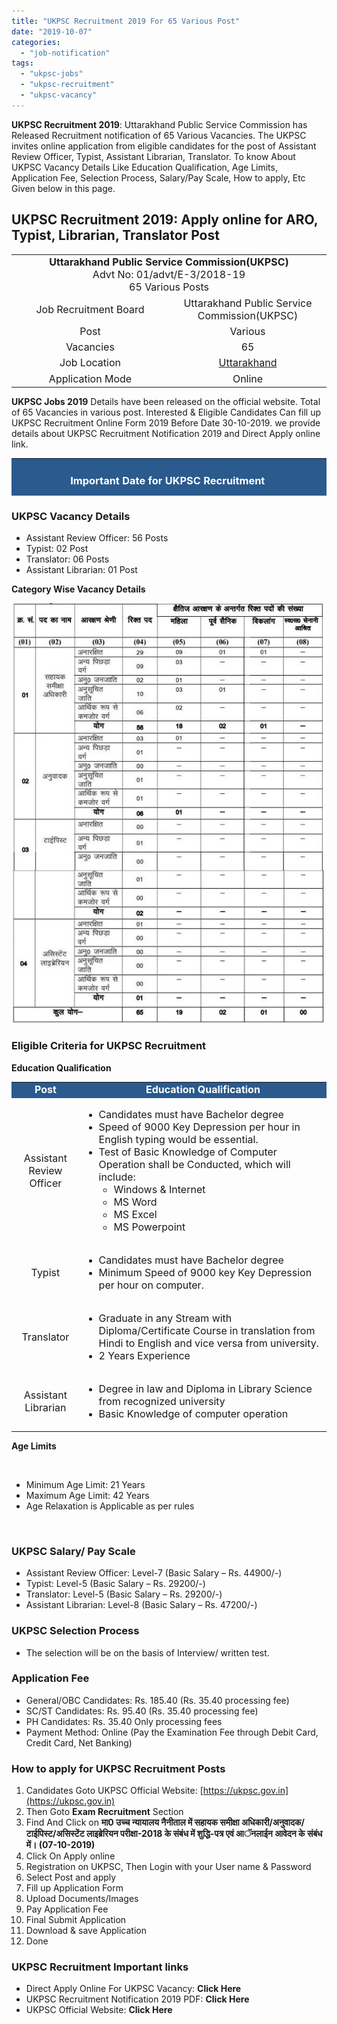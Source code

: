 ```yaml
---
title: "UKPSC Recruitment 2019 For 65 Various Post"
date: "2019-10-07"
categories: 
  - "job-notification"
tags: 
  - "ukpsc-jobs"
  - "ukpsc-recruitment"
  - "ukpsc-vacancy"
---
```


**UKPSC Recruitment 2019**: Uttarakhand Public Service Commission has Released Recruitment notification of 65 Various Vacancies. The UKPSC invites online application from eligible candidates for the post of Assistant Review Officer, Typist, Assistant Librarian, Translator. To know About UKPSC Vacancy Details Like Education Qualification, Age Limits, Application Fee, Selection Process, Salary/Pay Scale, How to apply, Etc Given below in this page.

## UKPSC Recruitment 2019: Apply online for ARO, Typist, Librarian, Translator Post

<table style="border-collapse: collapse; width: 100%;"><tbody><tr><td style="width: 50%; text-align: center;" colspan="2"><strong><span style="font-size: 12pt;">Uttarakhand Public Service Commission(UKPSC)</span></strong><div></div><span style="font-size: 12pt;">Advt No: 01/advt/E-3/2018-19</span><div></div><span style="font-size: 12pt;">65 Various Posts</span></td></tr><tr><td style="width: 50%; text-align: center;"><span style="font-size: 12pt;">Job Recruitment Board</span></td><td style="width: 50%; text-align: center;"><span style="font-size: 12pt;">Uttarakhand Public Service Commission(UKPSC)</span></td></tr><tr><td style="width: 50%; text-align: center;"><span style="font-size: 12pt;">Post</span></td><td style="width: 50%; text-align: center;"><span style="font-size: 12pt;">Various</span></td></tr><tr><td style="width: 50%; text-align: center;"><span style="font-size: 12pt;">Vacancies</span></td><td style="width: 50%; text-align: center;"><span style="font-size: 12pt;">65</span></td></tr><tr><td style="width: 50%; text-align: center;"><span style="font-size: 12pt;">Job Location</span></td><td style="width: 50%; text-align: center;"><a href="https://freegovtjobalert.in/uttarakhand-govt-jobs/" target="_blank" rel="noopener noreferrer"><span style="font-size: 12pt;">Uttarakhand</span></a></td></tr><tr><td style="width: 50%; text-align: center;"><span style="font-size: 12pt;">Application Mode</span></td><td style="width: 50%; text-align: center;"><span style="font-size: 12pt;">Online</span></td></tr></tbody></table>

**UKPSC Jobs 2019** Details have been released on the official website. Total of 65 Vacancies in various post. Interested & Eligible Candidates Can fill up UKPSC Recruitment Online Form 2019 Before Date 30-10-2019. we provide details about UKPSC Recruitment Notification 2019 and Direct Apply online link.

<table style="border-collapse: collapse; width: 100%; height: 60px;"><tbody><tr style="height: 20px;"><td style="width: 50%; height: 20px; background-color: #2a5a8e; text-align: center;" colspan="2"><h3><strong><span style="color: #ffffff;">Important Date for UKPSC Recruitment&nbsp;</span></strong></h3></td></tr><tr style="height: 20px;"><td style="width: 50%; height: 20px; text-align: center;"><span style="font-size: 12pt;">Starting date of online application</span></td><td style="width: 50%; height: 20px; text-align: center;"><span style="font-size: 12pt;">07-10-2019</span></td></tr><tr style="height: 20px;"><td style="width: 50%; height: 20px; text-align: center;"><span style="font-size: 12pt;">Last Date of Online Application</span></td><td style="width: 50%; height: 20px; text-align: center;"><span style="font-size: 12pt;">30-10-2019</span></td></tr></tbody></table>

### UKPSC Vacancy Details

- Assistant Review Officer: 56 Posts
- Typist: 02 Post
- Translator: 06 Posts
- Assistant Librarian: 01 Post

**Category Wise Vacancy Details**

![UKPSC Recruitment Vacancy Details](images/UKPSC-Recruitment-Vacancy-Details.jpg)

### Eligible Criteria for UKPSC Recruitment

**Education Qualification**

<table style="border-collapse: collapse; width: 100%;"><tbody><tr><td style="width: 21.5859%; text-align: center; background-color: #2a5a8e;"><span style="color: #ffffff;"><strong><span style="font-size: 12pt;">Post</span></strong></span></td><td style="width: 78.4141%; text-align: center; background-color: #2a5a8e;"><span style="color: #ffffff;"><strong><span style="font-size: 12pt;">Education Qualification</span></strong></span></td></tr><tr><td style="width: 21.5859%; text-align: center;"><span style="font-size: 12pt;">Assistant Review Officer</span></td><td style="width: 78.4141%; text-align: center;"><ul><li style="text-align: left;"><span style="font-size: 12pt;">Candidates must have Bachelor degree</span></li><li style="text-align: left;"><span style="font-size: 12pt;">Speed of 9000 Key Depression per hour in English typing would be essential.</span></li><li style="text-align: left;"><span style="font-size: 12pt;">Test of Basic Knowledge of Computer Operation shall be Conducted, which will include:</span><ul><li style="text-align: left;"><span style="font-size: 12pt;">Windows &amp; Internet</span></li><li style="text-align: left;"><span style="font-size: 12pt;">MS Word</span></li><li style="text-align: left;"><span style="font-size: 12pt;">MS Excel</span></li><li style="text-align: left;"><span style="font-size: 12pt;">MS Powerpoint</span></li></ul></li></ul></td></tr><tr><td style="width: 21.5859%; text-align: center;"><span style="font-size: 12pt;">Typist</span></td><td style="width: 78.4141%; text-align: center;"><ul><li style="text-align: left;"><span style="font-size: 12pt;">Candidates must have Bachelor degree</span></li><li style="text-align: left;"><span style="font-size: 12pt;">Minimum Speed of 9000 key Key Depression per hour on computer.</span></li></ul></td></tr><tr><td style="width: 21.5859%; text-align: center;"><span style="font-size: 12pt;">Translator</span></td><td style="width: 78.4141%; text-align: center;"><ul><li style="text-align: left;"><span style="font-size: 12pt;">Graduate in any Stream with Diploma/Certificate Course in translation from Hindi to English and vice versa from university.</span></li><li style="text-align: left;"><span style="font-size: 12pt;">2 Years Experience</span></li></ul></td></tr><tr><td style="width: 21.5859%; text-align: center;"><span style="font-size: 12pt;">Assistant Librarian</span></td><td style="width: 78.4141%; text-align: center;"><ul><li style="text-align: left;"><span style="font-size: 12pt;">Degree in law and Diploma in Library Science from recognized university</span></li><li style="text-align: left;"><span style="font-size: 12pt;">Basic Knowledge of computer operation</span></li></ul></td></tr></tbody></table>

**Age Limits**

 

- Minimum Age Limit: 21 Years
- Maximum Age Limit: 42 Years
- Age Relaxation is Applicable as per rules

 

### UKPSC Salary/ Pay Scale

- Assistant Review Officer: Level-7 (Basic Salary – Rs. 44900/-)
- Typist: Level-5 (Basic Salary – Rs. 29200/-)
- Translator: Level-5 (Basic Salary – Rs. 29200/-)
- Assistant Librarian: Level-8 (Basic Salary – Rs. 47200/-)

### UKPSC Selection Process

- The selection will be on the basis of Interview/ written test.

### Application Fee

- General/OBC Candidates: Rs. 185.40 (Rs. 35.40 processing fee)
- SC/ST Candidates: Rs. 95.40 (Rs. 35.40 processing fee)
- PH Candidates: Rs. 35.40 Only processing fees
- Payment Method: Online (Pay the Examination Fee through Debit Card, Credit Card, Net Banking)

### How to apply for UKPSC Recruitment Posts

1. Candidates Goto UKPSC Official Website: [https://ukpsc.gov.in](https://ukpsc.gov.in)
2. Then Goto **Exam Recruitment** Section
3. Find And Click on **मा0 उच्च न्यायालय नैनीताल में सहायक समीक्षा अधिकारी/अनुवादक/टाईपिस्ट/असिस्टेंट लाइब्रेरियन परीक्षा-2018 के संबंध में शुद्धि-पत्र एवं आॅनलाईन आवेदन के संबंध में। (07-10-2019)**
4. Click On Apply online
5. Registration on UKPSC, Then Login with your User name & Password
6. Select Post and apply
7. Fill up Application Form
8. Upload Documents/Images
9. Pay Application Fee
10. Final Submit Application
11. Download & save Application
12. Done

### UKPSC Recruitment Important links

- Direct Apply Online For UKPSC Vacancy: **Click Here**
- UKPSC Recruitment Notification 2019 PDF: **Click Here**
- UKPSC Official Website: **Click Here**
